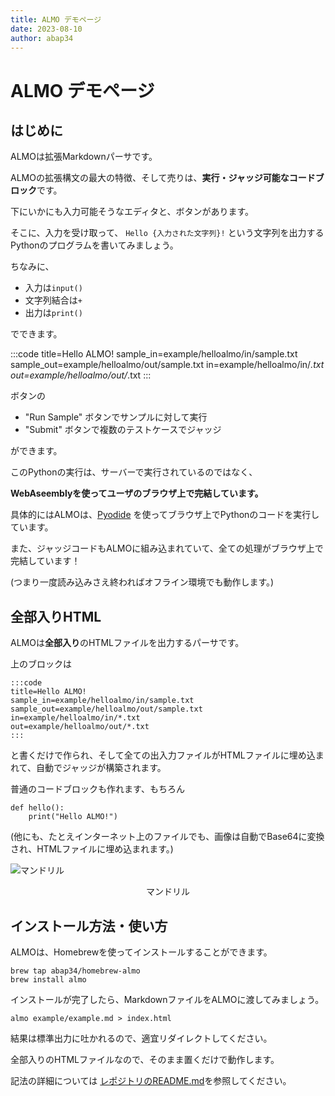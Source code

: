 ```yaml
---
title: ALMO デモページ
date: 2023-08-10
author: abap34
---
```


# ALMO デモページ

## はじめに


ALMOは拡張Markdownパーサです。

ALMOの拡張構文の最大の特徴、そして売りは、**実行・ジャッジ可能なコードブロック**です。

下にいかにも入力可能そうなエディタと、ボタンがあります。

そこに、入力を受け取って、 `Hello {入力された文字列}!` という文字列を出力するPythonのプログラムを書いてみましょう。

ちなみに、

- 入力は`input()`
- 文字列結合は`+`
- 出力は`print()`

でできます。


:::code
title=Hello ALMO!
sample_in=example/helloalmo/in/sample.txt
sample_out=example/helloalmo/out/sample.txt
in=example/helloalmo/in/*.txt
out=example/helloalmo/out/*.txt
:::


ボタンの
- "Run Sample" ボタンでサンプルに対して実行
- "Submit" ボタンで複数のテストケースでジャッジ

ができます。

このPythonの実行は、サーバーで実行されているのではなく、

**WebAseemblyを使ってユーザのブラウザ上で完結しています。**


具体的にはALMOは、[Pyodide](https://pyodide.org/en/stable/) を使ってブラウザ上でPythonのコードを実行しています。


また、ジャッジコードもALMOに組み込まれていて、全ての処理がブラウザ上で完結しています！

(つまり一度読み込みさえ終わればオフライン環境でも動作します。)


## 全部入りHTML

ALMOは**全部入り**のHTMLファイルを出力するパーサです。

上のブロックは

```
:::code
title=Hello ALMO!
sample_in=example/helloalmo/in/sample.txt
sample_out=example/helloalmo/out/sample.txt
in=example/helloalmo/in/*.txt
out=example/helloalmo/out/*.txt
:::
```

と書くだけで作られ、そして全ての出入力ファイルがHTMLファイルに埋め込まれて、自動でジャッジが構築されます。

普通のコードブロックも作れます、もちろん

```
def hello():
    print("Hello ALMO!")
```


(他にも、たとえインターネット上のファイルでも、画像は自動でBase64に変換され、HTMLファイルに埋め込まれます。)


![マンドリル](https://imagingsolution.net/wordpress/wp-content/uploads/2011/03/Mandrill.png)

<div style="text-align: center;">マンドリル</div>



## インストール方法・使い方

ALMOは、Homebrewを使ってインストールすることができます。

```
brew tap abap34/homebrew-almo
brew install almo
```

インストールが完了したら、MarkdownファイルをALMOに渡してみましょう。

```
almo example/example.md > index.html
```

結果は標準出力に吐かれるので、適宜リダイレクトしてください。

全部入りのHTMLファイルなので、そのまま置くだけで動作します。

記法の詳細については [レポジトリのREADME.md](https://github.com/abap34/ALMO)を参照してください。


